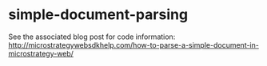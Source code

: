 # simple-document-parsing

See the associated blog post for code information: http://microstrategywebsdkhelp.com/how-to-parse-a-simple-document-in-microstrategy-web/
